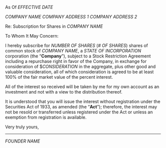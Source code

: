 As Of *EFFECTIVE DATE*

*COMPANY NAME*
*COMPANY ADDRESS 1*
*COMPANY ADDRESS 2*

Re:	Subscription for Shares in *COMPANY NAME*

To Whom It May Concern:

I hereby subscribe for *NUMBER OF SHARES* (*# OF SHARES*) shares of common stock of *COMPANY NAME*, a *STATE OF INCORPORATION* corporation (the “**Company**”), subject to a Stock Restriction Agreement including a repurchase right in favor of the Company, in exchange for consideration of $*CONSIDERATION* in the aggregate, plus other good and valuable consideration, all of which consideration is agreed to be at least 100% of the fair market value of the percent interest.

All of the interest so received will be taken by me for my own account as an investment and not with a view to the distribution thereof.

It is understood that you will issue the interest without registration under the Securities Act of 1933, as amended (the “**Act**”); therefore, the interest may not be resold or transferred unless registered under the Act or unless an exemption from registration is available.

Very truly yours,


_____________________________________
*FOUNDER NAME*
